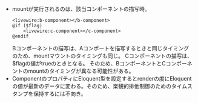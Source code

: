 * mountが実行されるのは、該当コンポーネントの描写時。
    ```a-component.blade.php
    <livewire:b-component></b-component>
    @if ($flag)
        <livewire:c-component></c-component>
    @endif
    ```
    Bコンポーネントの描写は、Aコンポートを描写するときと同じタイミングのため、mountマウントのタイミングも同じ。
    Cコンポーネントの描写は、$flagの値がtrueのときとなる。
    そのため、BコンポーネントとCコンポーネントのmountのタイミングが異なる可能性がある。
* ComponentのプロパティにEloquent型を設定するとrenderの度にEloquentの値が最新のデータに変わる。そのため、楽観的排他制御のためのタイムスタンプを保持するには不向き。

